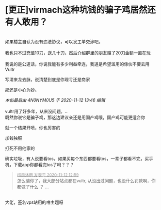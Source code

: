 # [更正]virmach这种坑钱的骗子鸡居然还有人敢用？


<img id="aimg_dBa0C" onclick="zoom(this, this.src, 0, 0, 0)" class="zoom" src="https://i.loli.net/2020/11/12/pOfQ3Si1HtXnNIx.png" onmouseover="img_onmouseoverfunc(this)" onload="thumbImg(this)" border="0" alt="" /><br />
<br />
如果楼主自认为没有违法协议，可以发工单交涉吧。<br />
<br />
我也只不过充值10刀，送几十刀，然后介绍群里的朋友赚了20刀金额一直在玩<br />
<br />
我说的是公道话，你说我能有多少利益牵连，我道是希望滥用的傢伙不要去用Vultr

写清来龙去脉，说清楚到底是你理亏还是商家

那还是小心为妙。

<i class="pstatus"> 本帖最后由 4N0NYM0U5 于 2020-11-12 13:46 编辑 </i><br />
<br />
vultr用了好多年，从来没问题，..<br />
既然你说它是骗子鸡，那这边建议亲还是用国产鸡哦，国产鸡可能更适合你

就一个结果开喷，你也厉害的

加钱独服

打死不用他家的<img src="static/image/smiley/default/lol.gif" smilieid="12" border="0" alt="" />

确实垃圾，有人说要看tos，如果买每个东西都要看tos，一辈子都看不完<img src="static/image/smiley/default/lol.gif" smilieid="12" border="0" alt="" /><img src="static/image/smiley/default/lol.gif" smilieid="12" border="0" alt="" /><img src="static/image/smiley/default/lol.gif" smilieid="12" border="0" alt="" />，买手机，下载app你都看完tos了吗？？？<img src="static/image/smiley/default/hug.gif" smilieid="13" border="0" alt="" /><img src="static/image/smiley/default/hug.gif" smilieid="13" border="0" alt="" />

<div class="quote"><blockquote><font size="2"><a href="https://www.hostloc.com/forum.php?mod=redirect&amp;goto=findpost&amp;pid=9442803&amp;ptid=765762" target="_blank"><font color="#999999">栉风沐雨 发表于 2020-11-12 12:59</font></a></font><br />
怎么骗你了，我大部分站点都在vultr, 从没出过问题，也没什么罚款啊，你都做了什么 ？ ...</blockquote></div><br />
大佬，签名vps站用的啥主题呀

